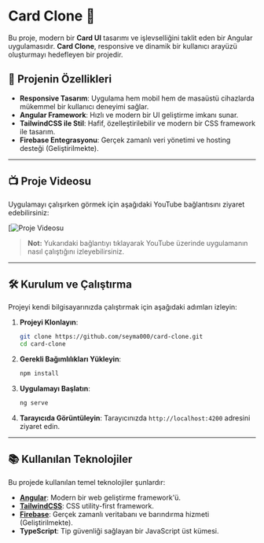 # Card Clone 🎴

Bu proje, modern bir **Card UI** tasarımı ve işlevselliğini taklit eden bir Angular uygulamasıdır. **Card Clone**, responsive ve dinamik bir kullanıcı arayüzü oluşturmayı hedefleyen bir projedir.

## 🚀 Projenin Özellikleri
- **Responsive Tasarım**: Uygulama hem mobil hem de masaüstü cihazlarda mükemmel bir kullanıcı deneyimi sağlar.
- **Angular Framework**: Hızlı ve modern bir UI geliştirme imkanı sunar.
- **TailwindCSS ile Stil**: Hafif, özelleştirilebilir ve modern bir CSS framework ile tasarım.
- **Firebase Entegrasyonu**: Gerçek zamanlı veri yönetimi ve hosting desteği (Geliştirilmekte).

---

## 📺 Proje Videosu

Uygulamayı çalışırken görmek için aşağıdaki YouTube bağlantısını ziyaret edebilirsiniz:

[![Proje Videosu](https://www.youtube.com/watch?v=u6ylRpsZGT4)

> **Not:** Yukarıdaki bağlantıyı tıklayarak YouTube üzerinde uygulamanın nasıl çalıştığını izleyebilirsiniz.

---

## 🛠️ Kurulum ve Çalıştırma

Projeyi kendi bilgisayarınızda çalıştırmak için aşağıdaki adımları izleyin:

1. **Projeyi Klonlayın**:
   ```bash
   git clone https://github.com/seyma000/card-clone.git
   cd card-clone
   ```

2. **Gerekli Bağımlılıkları Yükleyin**:
   ```bash
   npm install
   ```

3. **Uygulamayı Başlatın**:
   ```bash
   ng serve
   ```

4. **Tarayıcıda Görüntüleyin**:
   Tarayıcınızda `http://localhost:4200` adresini ziyaret edin.

---

## 📚 Kullanılan Teknolojiler

Bu projede kullanılan temel teknolojiler şunlardır:

- **[Angular](https://angular.io/)**: Modern bir web geliştirme framework'ü.
- **[TailwindCSS](https://tailwindcss.com/)**: CSS utility-first framework.
- **[Firebase](https://firebase.google.com/)**: Gerçek zamanlı veritabanı ve barındırma hizmeti (Geliştirilmekte).
- **TypeScript**: Tip güvenliği sağlayan bir JavaScript üst kümesi.
